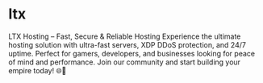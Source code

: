 # ltx
LTX Hosting – Fast, Secure &amp; Reliable Hosting Experience the ultimate hosting solution with ultra-fast servers, XDP DDoS protection, and 24/7 uptime. Perfect for gamers, developers, and businesses looking for peace of mind and performance. Join our community and start building your empire today! 🌐🚀
